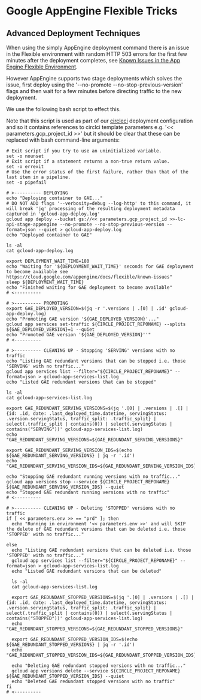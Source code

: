 # Google AppEngine Flexible Tricks

## Advanced Deployment Techniques

When using the simply AppEngine deployment command there is an issue in the Flexible environment with random HTTP 503 errors for the first few minutes after the deployment completes, see [Known Issues in the App Engine Flexible Environment](https://cloud.google.com/appengine/docs/flexible/known-issues).

However AppEngine supports two stage deployments which solves the issue, first deploy using the '--no-promote --no-stop-previous-version' flags and then wait for a few minutes before directing traffic to the new deployment.

We use the following bash script to effect this.

Note that this script is used as part of our [circleci](https://circleci.com) deployment configuration and so it contains references to circlci template parameters e.g. '<< parameters.gcp_project_id >>' but it should be clear that these can be replaced with bash command-line arguments:

```shell
# Exit script if you try to use an uninitialized variable.
set -o nounset
# Exit script if a statement returns a non-true return value.
set -o errexit
# Use the error status of the first failure, rather than that of the last item in a pipeline.
set -o pipefail

# >---------- DEPLOYING
echo "Deploying container to GAE..."
# DO NOT ADD flags '--verbosity=debug --log-http' to this command, it will break 'jq' processing of the resulting deployment metadata captured in 'gcloud-app-deploy.log'
gcloud app deploy --bucket gs://<< parameters.gcp_project_id >>-lc-api-stage-appengine --no-promote --no-stop-previous-version --format=json --quiet > gcloud-app-deploy.log
echo "Deployed container to GAE"

ls -al
cat gcloud-app-deploy.log

export DEPLOYMENT_WAIT_TIME=180
echo "Waiting for '${DEPLOYMENT_WAIT_TIME}' seconds for GAE deployment to become available see https://cloud.google.com/appengine/docs/flexible/known-issues"
sleep ${DEPLOYMENT_WAIT_TIME}
echo "Finished waiting for GAE deployment to become available"
# <----------

# >---------- PROMOTING
export GAE_DEPLOYED_VERSION=$(jq -r '.versions | .[0] | .id' gcloud-app-deploy.log)
echo "Promoting GAE version '${GAE_DEPLOYED_VERSION}'..."
gcloud app services set-traffic ${CIRCLE_PROJECT_REPONAME} --splits ${GAE_DEPLOYED_VERSION}=1 --quiet
echo "Promoted GAE version '${GAE_DEPLOYED_VERSION}''"
# <----------

# >---------- CLEANING UP - Stopping 'SERVING' versions with no traffic
echo "Listing GAE redundant versions that can be stopped i.e. those 'SERVING' with no traffic..."
gcloud app services list --filter="${CIRCLE_PROJECT_REPONAME}" --format=json > gcloud-app-services-list.log
echo "Listed GAE redundant versions that can be stopped"

ls -al
cat gcloud-app-services-list.log

export GAE_REDUNDANT_SERVING_VERSIONS=$(jq '.[0] | .versions | .[] | {id: .id, date: .last_deployed_time.datetime, servingStatus: .version.servingStatus, traffic_split: .traffic_split} | select(.traffic_split | contains(0)) | select(.servingStatus | contains("SERVING"))' gcloud-app-services-list.log)
echo "GAE_REDUNDANT_SERVING_VERSIONS=${GAE_REDUNDANT_SERVING_VERSIONS}"

export GAE_REDUNDANT_SERVING_VERSION_IDS=$(echo ${GAE_REDUNDANT_SERVING_VERSIONS} | jq -r '.id')
echo "GAE_REDUNDANT_SERVING_VERSION_IDS=${GAE_REDUNDANT_SERVING_VERSION_IDS}"

echo "Stopping GAE redundant running versions with no traffic..."
gcloud app versions stop --service ${CIRCLE_PROJECT_REPONAME} ${GAE_REDUNDANT_SERVING_VERSION_IDS} --quiet
echo "Stopped GAE redundant running versions with no traffic"
# <----------

# >---------- CLEANING UP - Deleting 'STOPPED' versions with no traffic
if [ << parameters.env >> == "prd" ]; then
  echo "Running in environment '<< parameters.env >>' and will SKIP the delete of GAE redundant versions that can be deleted i.e. those 'STOPPED' with no traffic..."

else
  echo "Listing GAE redundant versions that can be deleted i.e. those 'STOPPED' with no traffic..."
  gcloud app services list --filter="${CIRCLE_PROJECT_REPONAME}" --format=json > gcloud-app-services-list.log
  echo "Listed GAE redundant versions that can be deleted"

  ls -al
  cat gcloud-app-services-list.log

  export GAE_REDUNDANT_STOPPED_VERSIONS=$(jq '.[0] | .versions | .[] | {id: .id, date: .last_deployed_time.datetime, servingStatus: .version.servingStatus, traffic_split: .traffic_split} | select(.traffic_split | contains(0)) | select(.servingStatus | contains("STOPPED"))' gcloud-app-services-list.log)
  echo "GAE_REDUNDANT_STOPPED_VERSIONS=${GAE_REDUNDANT_STOPPED_VERSIONS}"

  export GAE_REDUNDANT_STOPPED_VERSION_IDS=$(echo ${GAE_REDUNDANT_STOPPED_VERSIONS} | jq -r '.id')
  echo "GAE_REDUNDANT_STOPPED_VERSION_IDS=${GAE_REDUNDANT_STOPPED_VERSION_IDS}"

  echo "Deleting GAE redundant stopped versions with no traffic..."
  gcloud app versions delete --service ${CIRCLE_PROJECT_REPONAME} ${GAE_REDUNDANT_STOPPED_VERSION_IDS} --quiet
  echo "Deleted GAE redundant stopped versions with no traffic"
fi
# <----------
```

